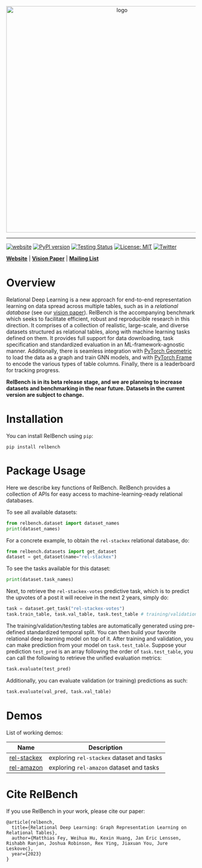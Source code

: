 <p align="center"><img src="https://relbench.stanford.edu/img/logo.png" alt="logo" width="600px" /></p>

----

[![website](https://img.shields.io/badge/website-live-brightgreen)](https://relbench.stanford.edu)
[![PyPI version](https://badge.fury.io/py/relbench.svg)](https://badge.fury.io/py/relbench)
[![Testing Status](https://github.com/snap-stanford/relbench/actions/workflows/testing.yml/badge.svg)](https://github.com/snap-stanford/relbench/actions/workflows/testing.yml)
[![License: MIT](https://img.shields.io/badge/License-MIT-green.svg)](https://opensource.org/licenses/MIT)
[![Twitter](https://img.shields.io/twitter/url/https/twitter.com/cloudposse.svg?style=social&label=Follow%20%40RelBench)](https://twitter.com/RelBench)

[**Website**](https://relbench.stanford.edu) | [**Vision Paper**](https://relbench.stanford.edu/paper.pdf) | [**Mailing List**](https://groups.google.com/forum/#!forum/relbench/join)

# Overview

<!-- The Relational Deep Learning Benchmark (RelBench) is a collection of realistic, large-scale, and diverse benchmark datasets for machine learning on relational databases. RelBench supports deep learning framework agnostic data loading, task specification, standardized data splitting, and transforming data into graph format. RelBench also provides standardized evaluation metric computations and a leaderboard for tracking progress. -->

<!-- <p align="center"><img src="https://relbench.stanford.edu/img/relbench-fig.png" alt="pipeline" /></p> -->

Relational Deep Learning is a new approach for end-to-end representation learning on data spread across multiple tables, such as in a _relational database_ (see our [vision paper](https://relbench.stanford.edu/paper.pdf)). RelBench is the accompanying benchmark which seeks to facilitate efficient, robust and reproducible research in this direction. It comprises of a collection of realistic, large-scale, and diverse datasets structured as relational tables, along with machine learning tasks defined on them. It provides full support for data downloading, task specification and standardized evaluation in an ML-framework-agnostic manner. Additionally, there is seamless integration with [PyTorch Geometric](https://github.com/pyg-team/pytorch_geometric) to load the data as a graph and train GNN models, and with [PyTorch Frame](https://github.com/pyg-team/pytorch-frame) to encode the various types of table columns. Finally, there is a leaderboard for tracking progress.

**RelBench is in its beta release stage, and we are planning to increase datasets and benchmarking in the near future. Datasets in the current version are subject to change.**


# Installation

You can install RelBench using `pip`:

```
pip install relbench
```

# Package Usage

Here we describe key functions of RelBench. RelBench provides a collection of APIs for easy access to machine-learning-ready relational databases.

To see all available datasets:
```python
from relbench.dataset import dataset_names
print(dataset_names)
```

For a concrete example, to obtain the `rel-stackex` relational database, do:

```python
from relbench.datasets import get_dataset
dataset = get_dataset(name="rel-stackex")
```

To see the tasks available for this dataset:
```python
print(dataset.task_names)
```

Next, to retrieve the `rel-stackex-votes` predictive task, which is to predict the upvotes of a post it will receive in the next 2 years, simply do:

```python
task = dataset.get_task("rel-stackex-votes")
task.train_table, task.val_table, task.test_table # training/validation/testing tables
```

The training/validation/testing tables are automatically generated using pre-defined standardized temporal split. You can then build your favorite relational deep learning model on top of it. After training and validation, you can make prediction from your model on `task.test_table`. Suppose your prediction `test_pred` is an array following the order of `task.test_table`, you can call the following to retrieve the unified evaluation metrics:

```python
task.evaluate(test_pred)
```

Additionally, you can evaluate validation (or training) predictions as such:
```python
task.evaluate(val_pred, task.val_table)
```

# Demos
List of working demos:

| Name  | Description                                             |
|-------|---------------------------------------------------------|
| [rel-stackex](examples/stackex/demo-stackex.ipynb)   | exploring `rel-stackex` dataset and tasks                           |
| [rel-amazon](examples/amazon/demo-amazon.ipynb)   | exploring `rel-amazon` dataset and tasks                           |

# Cite RelBench

If you use RelBench in your work, please cite our paper:
```
@article{relbench,
  title={Relational Deep Learning: Graph Representation Learning on Relational Tables},
  author={Matthias Fey, Weihua Hu, Kexin Huang, Jan Eric Lenssen, Rishabh Ranjan, Joshua Robinson, Rex Ying, Jiaxuan You, Jure Leskovec},
  year={2023}
}
```
